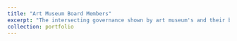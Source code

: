```yaml
---
title: "Art Museum Board Members"
excerpt: "The intersecting governance shown by art museum's and their board members. 1<br/><img src='/images/art-museum-board-members.pdf'>"
collection: portfolio
---
```


